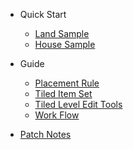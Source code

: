 
* Quick Start
  * [Land Sample](./QuickStart/LandSample)
  * [House Sample](./QuickStart/HouseSample)

* Guide  
  * [Placement Rule](./Guide/PlacementRule) 
  * [Tiled Item Set](./Guide/TiledItemSet)
  * [Tiled Level Edit Tools](./Guide/TiledLevelEditTools)
  * [Work Flow](./Guide/WorkFlow)

* [Patch Notes](./PatchNotes)

